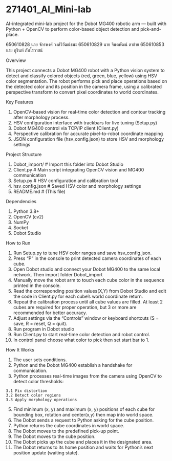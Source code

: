 # 271401_AI_Mini-lab
AI-integrated mini-lab project for the Dobot MG400 robotic arm — built with Python + OpenCV to perform color-based object detection and pick-and-place.

650610828 นาย จักรพงศ์ วงศ์วิวัฒน์ธนะ
650610829 นาย จินตพัฒน์ ตาอ้าย
650610853 นาย ภูรินท์ ภัทโรวาสน์

Overview 

  This project connects a Dobot MG400 robot with a Python vision system to detect and classify colored objects (red, green, blue, yellow) using HSV color segmentation.
The robot performs pick and place operations based on the detected color and its position in the camera frame, using a calibrated perspective transform to convert pixel coordinates to world coordinates.

Key Features
  1. OpenCV-based vision for real-time color detection and contour tracking after morphology process. 
  2. HSV configuration interface with trackbars for live tuning (Setup.py)
  3. Dobot MG400 control via TCP/IP client (Client.py)
  4. Perspective calibration for accurate pixel-to-robot coordinate mapping
  5. JSON configuration file (hsv_config.json) to store HSV and morphology settings

Project Structure 
  1. Dobot_import/          # Import this folder into Dobot Studio
  2. Client.py              # Main script integrating OpenCV vision and MG400 communication
  3. Setup.py               # HSV configuration and calibration tool
  4. hsv_config.json        # Saved HSV color and morphology settings
  5. README.md              # (This file)


Dependencies
  1. Python 3.8+
  2. OpenCV (cv2)
  3. NumPy
  4. Socket
  5. Dobot Studio

How to Run
  1. Run Setup.py to tune HSV color ranges and save hsv_config.json.
  2. Press “P” in the console to print detected camera coordinates of each cube.
  3. Open Dobot studio and connect your Dobot MG400 to the same local network. Then import folder Dobot_import
  4. Manually move the robot arm to touch each cube color in the sequence printed in the console.
  5. Read the corresponding position values(X,Y) from Dobot Studio and edit the code in Client.py for each cube’s world coordinate return.
  6. Repeat the calibration process until all cube values are filled. At least 2 cubes are required for proper operation, but 3 or more are recommended for better accuracy.
  7. Adjust settings via the “Controls” window or keyboard shortcuts (S = save, R = reset, Q = quit).
  8. Run program in Dobot studio
  9. Run Client.py to start real-time color detection and robot control.
  10. In control panel choose what color to pick then set start bar to 1.

How It Works
  1. The user sets conditions.
  2. Python and the Dobot MG400 establish a handshake for communication.
  3. Python processes real-time images from the camera using OpenCV to detect color thresholds:
  
    3.1 Fix distortion
    3.2 Detect color regions
    3.3 Apply morphology operations
     
  5. Find minimum (x, y) and maximum (x, y) positions of each cube for bounding box, rotation and center(x,y) then map into world space.
  6. The Dobot sends a request to Python asking for the cube position.
  7. Python returns the cube coordinates in world space.
  8. The Dobot moves to the predefined pick-up point.
  9. The Dobot moves to the cube position.
  10. The Dobot picks up the cube and places it in the designated area.
  11. The Dobot returns to its home position and waits for Python’s next position update (waiting state).
